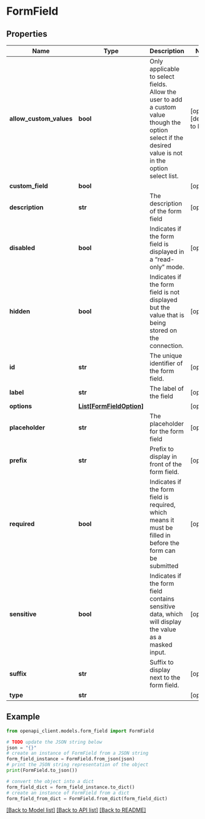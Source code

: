 # FormField


## Properties

Name | Type | Description | Notes
------------ | ------------- | ------------- | -------------
**allow_custom_values** | **bool** | Only applicable to select fields. Allow the user to add a custom value though the option select if the desired value is not in the option select list. | [optional] [default to False]
**custom_field** | **bool** |  | [optional] 
**description** | **str** | The description of the form field | [optional] 
**disabled** | **bool** | Indicates if the form field is displayed in a “read-only” mode. | [optional] 
**hidden** | **bool** | Indicates if the form field is not displayed but the value that is being stored on the connection. | [optional] 
**id** | **str** | The unique identifier of the form field. | [optional] 
**label** | **str** | The label of the field | [optional] 
**options** | [**List[FormFieldOption]**](FormFieldOption.md) |  | [optional] 
**placeholder** | **str** | The placeholder for the form field | [optional] 
**prefix** | **str** | Prefix to display in front of the form field. | [optional] 
**required** | **bool** | Indicates if the form field is required, which means it must be filled in before the form can be submitted | [optional] 
**sensitive** | **bool** | Indicates if the form field contains sensitive data, which will display the value as a masked input. | [optional] 
**suffix** | **str** | Suffix to display next to the form field. | [optional] 
**type** | **str** |  | [optional] 

## Example

```python
from openapi_client.models.form_field import FormField

# TODO update the JSON string below
json = "{}"
# create an instance of FormField from a JSON string
form_field_instance = FormField.from_json(json)
# print the JSON string representation of the object
print(FormField.to_json())

# convert the object into a dict
form_field_dict = form_field_instance.to_dict()
# create an instance of FormField from a dict
form_field_from_dict = FormField.from_dict(form_field_dict)
```
[[Back to Model list]](../README.md#documentation-for-models) [[Back to API list]](../README.md#documentation-for-api-endpoints) [[Back to README]](../README.md)


